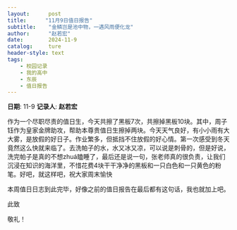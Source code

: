 ```yaml
---
layout:      post
title:      "11月9日值日报告"
subtitle:    "金鳞岂是池中物，一遇风雨便化龙"
author:      "赵若宏"
date:        2024-11-9
catalog:     ture
header-style: text
tags: 
    - 校园记录
    - 我的高中
    - 东辰
    - 值日报告
---
```


**日期**: 11-9
**记录人**: **赵若宏**

作为一个尽职尽责的值日生，今天共擦了黑板7次，共擦掉黑板10块。其中，周子钰作为皇家金牌助攻，帮助本尊贵值日生擦掉两块。今天天气良好，有小小雨有大大雾，是放假的好日子。作业繁多，但抵挡不住放假的好心情。第一次感受到冬天竟然这么快就来临了。去洗帕子的水，水又冰又凉，可以说是刺骨的，但是好说，洗完帕子是真的不想zhuá瞌睡了，最后还是说一句，张老师真的很负责，让我们沉浸在知识的海洋里，不惜花费4块干干净净的黑板和一只白色和一只黄色的粉笔。好吧，就这样吧，祝大家周末愉快

本周值日日志到此完毕，好像之前的值日报告在最后都有这句话，我也就加上吧。

此致

敬礼！
